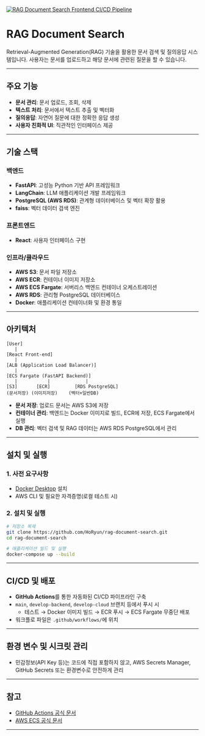 [![RAG Document Search Frontend CI/CD Pipeline](https://github.com/HoRyun/rag-document-search/actions/workflows/frontend-ci-cd.yml/badge.svg)](https://github.com/HoRyun/rag-document-search/actions/workflows/frontend-ci-cd.yml)

# RAG Document Search

Retrieval-Augmented Generation(RAG) 기술을 활용한 문서 검색 및 질의응답 시스템입니다. 사용자는 문서를 업로드하고 해당 문서에 관련된 질문을 할 수 있습니다. 

---

## 주요 기능 
- **문서 관리**: 문서 업로드, 조회, 삭제
- **텍스트 처리**: 문서에서 텍스트 추출 및 벡터화
- **질의응답**: 자연어 질문에 대한 정확한 응답 생성
- **사용자 친화적 UI**: 직관적인 인터페이스 제공

---

## 기술 스택

### 백엔드

- **FastAPI**: 고성능 Python 기반 API 프레임워크
- **LangChain**: LLM 애플리케이션 개발 프레임워크
- **PostgreSQL (AWS RDS)**: 관계형 데이터베이스 및 벡터 확장 활용
- **faiss**: 벡터 데이터 검색 엔진


### 프론트엔드

- **React**: 사용자 인터페이스 구현


### 인프라/클라우드

- **AWS S3**: 문서 파일 저장소
- **AWS ECR**: 컨테이너 이미지 저장소
- **AWS ECS Fargate**: 서버리스 백엔드 컨테이너 오케스트레이션
- **AWS RDS**: 관리형 PostgreSQL 데이터베이스
- **Docker**: 애플리케이션 컨테이너화 및 환경 통일

---

## 아키텍처

```
[User]
   |
[React Front-end]
   |
[ALB (Application Load Balancer)]
   |
[ECS Fargate (FastAPI Backend)]
   |           |             |
[S3]       [ECR]         [RDS PostgreSQL]
(문서저장) (이미지저장)    (벡터+일반DB)
```

- **문서 저장**: 업로드 문서는 AWS S3에 저장
- **컨테이너 관리**: 백엔드는 Docker 이미지로 빌드, ECR에 저장, ECS Fargate에서 실행
- **DB 관리**: 벡터 검색 및 RAG 데이터는 AWS RDS PostgreSQL에서 관리

---

## 설치 및 실행

### 1. 사전 요구사항

- [Docker Desktop](https://www.docker.com/products/docker-desktop/) 설치
- AWS CLI 및 필요한 자격증명(로컬 테스트 시)


### 2. 설치 및 실행

```bash
# 저장소 복제
git clone https://github.com/HoRyun/rag-document-search.git
cd rag-document-search

# 애플리케이션 빌드 및 실행
docker-compose up --build
```


---

## CI/CD 및 배포

- **GitHub Actions**를 통한 자동화된 CI/CD 파이프라인 구축
- `main`, `develop-backend`, `develop-cloud` 브랜치 등에서 푸시 시
    - 테스트 → Docker 이미지 빌드 → ECR 푸시 → ECS Fargate 무중단 배포
- 워크플로 파일은 `.github/workflows/`에 위치

---

## 환경 변수 및 시크릿 관리

- 민감정보(API Key 등)는 코드에 직접 포함하지 않고,
AWS Secrets Manager, GitHub Secrets 또는 환경변수로 안전하게 관리

---
 
## 참고

- [GitHub Actions 공식 문서](https://docs.github.com/actions)
- [AWS ECS 공식 문서](https://docs.aws.amazon.com/ko_kr/AmazonECS/latest/developerguide/Welcome.html)

---
